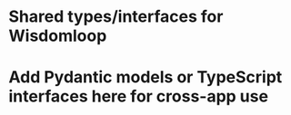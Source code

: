 # Shared types/interfaces for Wisdomloop
# Add Pydantic models or TypeScript interfaces here for cross-app use
